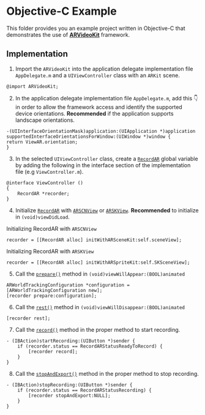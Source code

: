 # Objective-C Example
This folder provides you an example project written in Objective-C that demonstrates the use of [**ARVideoKit**](https://github.com/AFathi/ARVideoKit) framework.

## Implementation
1. Import the `ARVideoKit` into the application delegate implementation file  `AppDelegate.m` and a `UIViewController` class with an `ARKit` scene.
```
@import ARVideoKit;
```

2. In the application delegate  implementation file  `AppDelegate.m`, add this 👇 in order to allow the framework access and identify the supported device orientations. **Recommended** if the application supports landscape orientations.
```
-(UIInterfaceOrientationMask)application:(UIApplication *)application supportedInterfaceOrientationsForWindow:(UIWindow *)window {
return ViewAR.orientation;
}
```

3. In the selected `UIViewController` class, create a  [`RecordAR`](https://github.com/AFathi/ARVideoKit/wiki/RecordAR) global variable by adding the following in the interface section of the implementation file (e.g `ViewController.m`).
```
@interface ViewController ()
{
    RecordAR *recorder;
}
```

4. Initialize [`RecordAR`](https://github.com/AFathi/ARVideoKit/wiki/RecordAR) with [`ARSCNView`](https://github.com/AFathi/ARVideoKit/wiki/RecordAR#init-arscenekitarscnview) or [`ARSKView`](https://github.com/AFathi/ARVideoKit/wiki/RecordAR#init-arspritekitarskview). **Recommended** to initialize in `(void)viewDidLoad`.

Initializing RecordAR with `ARSCNView`
```
recorder = [[RecordAR alloc] initWithARSceneKit:self.sceneView];
```
Initializing RecordAR with `ARSKView`
```
recorder = [[RecordAR alloc] initWithARSpriteKit:self.SKSceneView];
```

5. Call the [`prepare()`](https://github.com/AFathi/ARVideoKit/wiki/RecordAR#func-prepare_-configurationarconfiguration) method in `(void)viewWillAppear:(BOOL)animated`
```
ARWorldTrackingConfiguration *configuration = [ARWorldTrackingConfiguration new];
[recorder prepare:configuration];
```

6. Call the [`rest()`](https://github.com/AFathi/ARVideoKit/wiki/RecordAR#func-rest) method in `(void)viewWillDisappear:(BOOL)animated`
```
[recorder rest];
```

7. Call the [`record()`](https://github.com/AFathi/ARVideoKit/wiki/RecordAR#func-record) method in the proper method to start recording.
```
- (IBAction)startRecording:(UIButton *)sender {
    if (recorder.status == RecordARStatusReadyToRecord) {
        [recorder record];
    }
}
```

8. Call the [`stopAndExport()`](https://github.com/AFathi/ARVideoKit/wiki/RecordAR#func-stopandexport_-finished-_-videopath-url-_-permissionstatusphauthorizationstatus-_-exportedbool---swiftvoid--nil) method in the proper method to stop recording.
```
- (IBAction)stopRecording:(UIButton *)sender {
    if (recorder.status == RecordARStatusRecording) {
        [recorder stopAndExport:NULL];
    }
}
```
